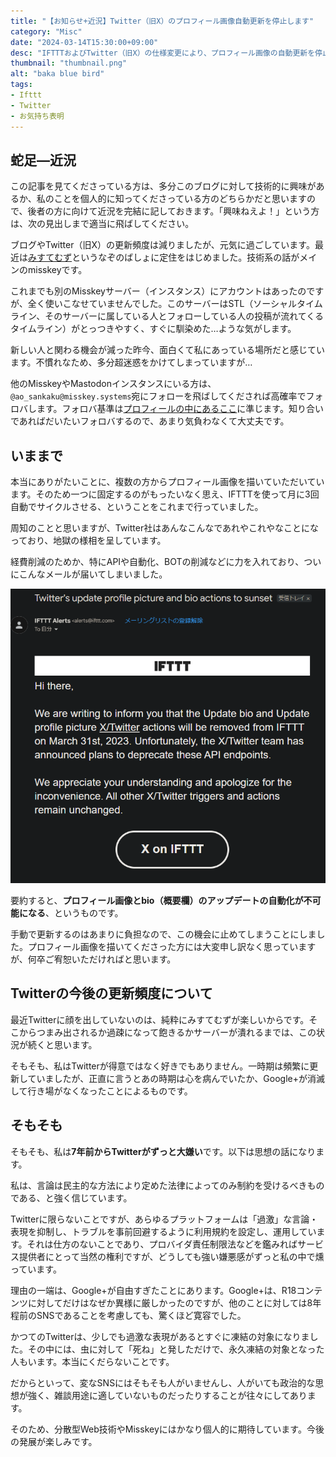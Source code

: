 ```yaml
---
title: "【お知らせ+近況】Twitter（旧X）のプロフィール画像自動更新を停止します"
category: "Misc"
date: "2024-03-14T15:30:00+09:00"
desc: "IFTTTおよびTwitter（旧X）の仕様変更により、プロフィール画像の自動更新を停止します。"
thumbnail: "thumbnail.png"
alt: "baka blue bird"
tags:
- Ifttt
- Twitter
- お気持ち表明
---
```


## 蛇足―近況

この記事を見てくださっている方は、多分このブログに対して技術的に興味があるか、私のことを個人的に知ってくださっている方のどちらかだと思いますので、後者の方に向けて近況を完結に記しておきます。「興味ねえよ！」という方は、次の見出しまで適当に飛ばしてください。

ブログやTwitter（旧X）の更新頻度は減りましたが、元気に過ごしています。最近は[みすてむず](https://misskey.systems)というなぞのばしょに定住をはじめました。技術系の話がメインのmisskeyです。

これまでも別のMisskeyサーバー（インスタンス）にアカウントはあったのですが、全く使いこなせていませんでした。このサーバーはSTL（ソーシャルタイムライン、そのサーバーに属している人とフォローしている人の投稿が流れてくるタイムライン）がとっつきやすく、すぐに馴染めた…ような気がします。

新しい人と関わる機会が減った昨今、面白くて私にあっている場所だと感じています。不慣れなため、多分超迷惑をかけてしまっていますが…

他のMisskeyやMastodonインスタンスにいる方は、`@ao_sankaku@misskey.systems`宛にフォローを飛ばしてくだされば高確率でフォロバします。フォロバ基準は[プロフィールの中にあるここ](/profile/#twitter%E6%97%A7x%E5%90%84%E7%A8%AEsns%E3%81%AE%E3%83%95%E3%82%A9%E3%83%AD%E3%83%BC%E3%83%90%E3%83%83%E3%82%AF%E5%9F%BA%E6%BA%96)に準じます。知り合いであればだいたいフォロバするので、あまり気負わなくて大丈夫です。

## いままで

本当にありがたいことに、複数の方からプロフィール画像を描いていただいています。そのため一つに固定するのがもったいなく思え、IFTTTを使って月に3回自動でサイクルさせる、ということをこれまで行っていました。

周知のことと思いますが、Twitter社はあんなこんなであれやこれやなことになっており、地獄の様相を呈しています。

経費削減のためか、特にAPIや自動化、BOTの削減などに力を入れており、ついにこんなメールが届いてしまいました。

![IFTTTからのメール](image.png)

要約すると、**プロフィール画像とbio（概要欄）のアップデートの自動化が不可能になる**、というものです。

手動で更新するのはあまりに負担なので、この機会に止めてしまうことにしました。プロフィール画像を描いてくださった方には大変申し訳なく思っていますが、何卒ご宥恕いただければと思います。

## Twitterの今後の更新頻度について

最近Twitterに顔を出していないのは、純粋にみすてむずが楽しいからです。そこからつまみ出されるか過疎になって飽きるかサーバーが潰れるまでは、この状況が続くと思います。

そもそも、私はTwitterが得意ではなく好きでもありません。一時期は頻繁に更新していましたが、正直に言うとあの時期は心を病んでいたか、Google+が消滅して行き場がなくなったことによるものです。

## そもそも

そもそも、私は**7年前からTwitterがずっと大嫌い**です。以下は思想の話になります。

私は、言論は民主的な方法により定めた法律によってのみ制約を受けるべきものである、と強く信じています。

Twitterに限らないことですが、あらゆるプラットフォームは「過激」な言論・表現を抑制し、トラブルを事前回避するように利用規約を設定し、運用しています。それは仕方のないことであり、プロバイダ責任制限法などを鑑みればサービス提供者にとって当然の権利ですが、どうしても強い嫌悪感がずっと私の中で燻っています。

理由の一端は、Google+が自由すぎたことにあります。Google+は、R18コンテンツに対してだけはなぜか異様に厳しかったのですが、他のことに対しては8年程前のSNSであることを考慮しても、驚くほど寛容でした。

かつてのTwitterは、少しでも過激な表現があるとすぐに凍結の対象になりました。その中には、虫に対して「死ね」と発しただけで、永久凍結の対象となった人もいます。本当にくだらないことです。

だからといって、変なSNSにはそもそも人がいませんし、人がいても政治的な思想が強く、雑談用途に適していないものだったりすることが往々にしてあります。

そのため、分散型Web技術やMisskeyにはかなり個人的に期待しています。今後の発展が楽しみです。